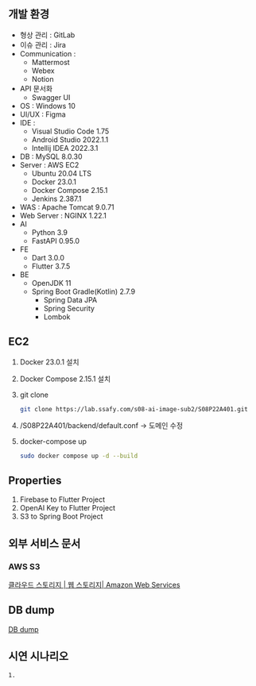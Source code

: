 ## 개발 환경

- 형상 관리 : GitLab
- 이슈 관리 : Jira
- Communication :
    - Mattermost
    - Webex
    - Notion
- API 문서화
    - Swagger UI
- OS : Windows 10
- UI/UX : Figma
- IDE :
    - Visual Studio Code 1.75
    - Android Studio 2022.1.1
    - Intellij IDEA 2022.3.1
- DB : MySQL 8.0.30
- Server : AWS EC2
    - Ubuntu 20.04 LTS
    - Docker 23.0.1
    - Docker Compose 2.15.1
    - Jenkins 2.387.1
- WAS : Apache Tomcat 9.0.71
- Web Server : NGINX 1.22.1
- AI
    - Python 3.9
    - FastAPI 0.95.0
- FE
    - Dart 3.0.0
    - Flutter 3.7.5
- BE
    - OpenJDK 11
    - Spring Boot Gradle(Kotlin) 2.7.9
        - Spring Data JPA
        - Spring Security
        - Lombok

## EC2

1. Docker 23.0.1 설치
2. Docker Compose 2.15.1 설치
3. git clone
    
    ```bash
    git clone https://lab.ssafy.com/s08-ai-image-sub2/S08P22A401.git
    ```
    
4. /S08P22A401/backend/default.conf → 도메인 수정
5. docker-compose up
    
    ```bash
    sudo docker compose up -d --build
    ```
    
## Properties

1. Firebase to Flutter Project
2. OpenAI Key to Flutter Project
3. S3 to Spring Boot Project

## 외부 서비스 문서

### AWS S3

[클라우드 스토리지 | 웹 스토리지| Amazon Web Services](https://aws.amazon.com/ko/s3/?did=ap_card&trk=ap_card)

## DB dump
[DB dump](./antennadb_dump.sql)

## 시연 시나리오
    1. 
